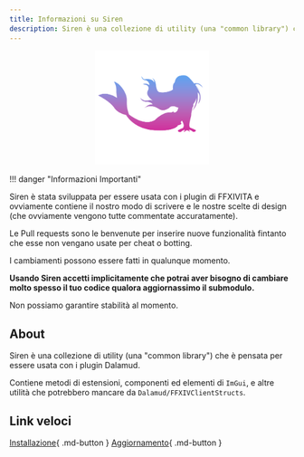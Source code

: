 ```yaml
---
title: Informazioni su Siren
description: Siren è una collezione di utility (una "common library") che è pensata per essere usata con i plugin Dalamud.
---
```


<div style="text-align: center;">
<img src="https://github.com/ffxivita/Siren/raw/main/.assets/icons/Siren.png" alt="Siren" width="40%" class="skip-lightbox" />
</div>

!!! danger "Informazioni Importanti"

Siren è stata sviluppata per essere usata con i plugin di FFXIVITA e ovviamente contiene il nostro modo di scrivere e le nostre scelte di design (che ovviamente vengono tutte commentate accuratamente). 

Le Pull requests sono le benvenute per inserire nuove funzionalità fintanto che esse non vengano usate per cheat o botting.

I cambiamenti possono essere fatti in qualunque momento. 

**Usando Siren accetti implicitamente che potrai aver bisogno di cambiare molto spesso il tuo codice qualora aggiornassimo il submodulo.**

Non possiamo garantire stabilità al momento.

## About

Siren è una collezione di utility (una "common library") che è pensata per essere usata con i plugin Dalamud. 

Contiene metodi di estensioni, componenti ed elementi di `ImGui`, e altre utilità che potrebbero mancare da `Dalamud/FFXIVClientStructs`.

## Link veloci
[Installazione](install-siren.md){ .md-button }
[Aggiornamento](update-siren.md){ .md-button }
